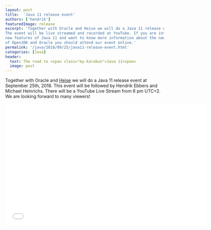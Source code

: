 ```yaml
---
layout: post
title:  'Java 11 release event'
authors: ['hendrik']
featuredImage: release
excerpt: 'Together with Oracle and Heise we will do a Java 11 release event.
The event will be live streamed and recorded at YouTube. If you are interested in the
new features of Java 11 and want to know more information about the new roadmap
of OpenJDK and Oracle you should attend our event online.'
permalink: '/java/2018/09/25/java11-release-event.html'
categories: [Java]
header:
  text: The road to <span class="my-karakun">Java 11<span>
  image: post
---
```


Together with Oracle and 
[Heise](https://www.heise.de/developer/meldung/Jetzt-vormerken-Launch-Event-zu-Java-11-4168709.html) we will do a 
Java 11 release event at September 25th, 2018. 
This event will be followed by Hendrik Ebbers and Michael Heinrichs. There will be a YouTube Live Stream from 6 pm UTC+2. We are looking forward to many viewers!

<div class="embed-container">
  <iframe title="YouTube video player" width="640" height="390" src="//www.youtube.com/embed/CUuCVHWeO-Y" frameborder="0" allowfullscreen=""></iframe>
</div>